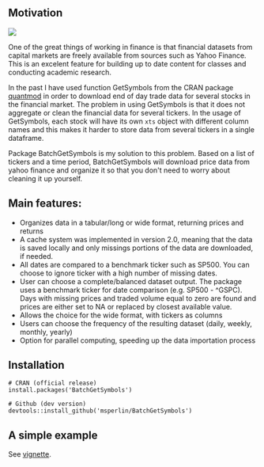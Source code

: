## Motivation

[![](https://cranlogs.r-pkg.org/badges/BatchGetSymbols)](https://cran.rstudio.com/web/packages/BatchGetSymbols/index.html)


One of the great things of working in finance is that financial datasets from capital markets are freely available from sources such as Yahoo Finance. This is an excelent feature for building up to date content for classes and conducting academic research. 

In the past I have used function GetSymbols from the CRAN package [quantmod](https://cran.r-project.org/package=quantmod) in order to download end of day trade data for several stocks in the financial market. The problem in using GetSymbols is that it does not aggregate or clean the financial data for several tickers. In the usage of GetSymbols, each stock will have its own `xts` object with different column names and this makes it harder to store data from several tickers in a single dataframe. 

Package BatchGetSymbols is my solution to this problem. Based on a list of tickers and a time period, BatchGetSymbols will download price data from yahoo finance and organize it so that you don't need to worry about cleaning it up yourself. 

## Main features:

- Organizes data in a tabular/long or wide format, returning prices and returns
- A cache system was implemented in version 2.0, meaning that the data is saved locally and only missings portions of the data are downloaded, if needed. 
- All dates are compared to a benchmark ticker such as SP500. You can choose to ignore ticker with a high number of missing dates.
- User can choose a complete/balanced dataset output. The package uses a benchmark ticker for date comparison (e.g. SP500 - ^GSPC). Days with missing prices and traded volume equal to zero are found and prices are either set to NA or replaced by closest available value.
- Allows the choice for the wide format, with tickers as columns
- Users can choose the frequency of the resulting dataset (daily, weekly, monthly, yearly)
- Option for parallel computing, speeding up the data importation process

## Installation

```
# CRAN (official release)
install.packages('BatchGetSymbols')

# Github (dev version)
devtools::install_github('msperlin/BatchGetSymbols')
```

## A simple example

See [vignette](https://cran.r-project.org/package=BatchGetSymbols).
